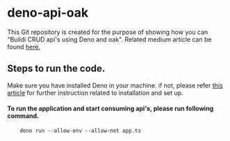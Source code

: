 # deno-api-oak
This Git repository is created for the purpose of showing how you can "Buildi CRUD api's using Deno and oak". Related medium article can be found [here.](https://medium.com/javascript-in-plain-english/creating-your-first-local-server-using-deno-a183d129323)

## Steps to run the code.
Make sure you have installed Deno in your machine. if not, please refer [this article](https://medium.com/javascript-in-plain-english/creating-your-first-local-server-using-deno-a183d129323) for further instruction related to installation and set up.

#### To run the application and start consuming api's, please run following command.
```
    deno run --allow-env --allow-net app.ts
```

